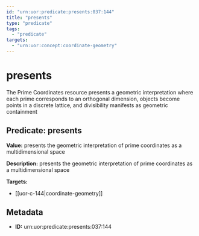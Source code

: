 ```yaml
---
id: "urn:uor:predicate:presents:037:144"
title: "presents"
type: "predicate"
tags:
  - "predicate"
targets:
  - "urn:uor:concept:coordinate-geometry"
---
```


# presents

The Prime Coordinates resource presents a geometric interpretation where each prime corresponds to an orthogonal dimension, objects become points in a discrete lattice, and divisibility manifests as geometric containment

## Predicate: presents

**Value:** presents the geometric interpretation of prime coordinates as a multidimensional space

**Description:** presents the geometric interpretation of prime coordinates as a multidimensional space

**Targets:**

- [[uor-c-144|coordinate-geometry]]

## Metadata

- **ID:** urn:uor:predicate:presents:037:144
